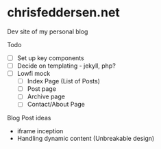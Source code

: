 chrisfeddersen.net
======
Dev site of my personal blog

Todo

- [ ] Set up key components
- [ ] Decide on templating - jekyll, php?
- [ ] Lowfi mock
	- [ ] Index Page (List of Posts)
	- [ ] Post page
	- [ ] Archive page
	- [ ] Contact/About Page

Blog Post ideas

- iframe inception
- Handling dynamic content (Unbreakable design)